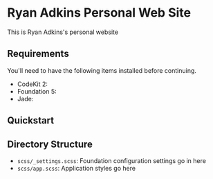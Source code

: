 # Ryan Adkins Personal Web Site

This is Ryan Adkins's personal website

## Requirements

You'll need to have the following items installed before continuing.

  * CodeKit 2:
  * Foundation 5:
  * Jade:

## Quickstart

## Directory Structure

  * `scss/_settings.scss`: Foundation configuration settings go in here
  * `scss/app.scss`: Application styles go here
